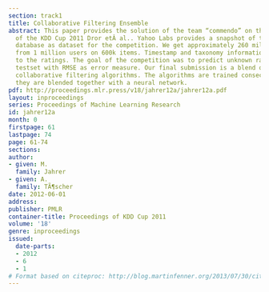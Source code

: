 ```yaml
---
section: track1
title: Collaborative Filtering Ensemble
abstract: This paper provides the solution of the team “commendo” on the Track1 dataset
  of the KDD Cup 2011 Dror etÂ al.. Yahoo Labs provides a snapshot of their music-rating
  database as dataset for the competition. We get approximately 260 million ratings
  from 1 million users on 600k items. Timestamp and taxonomy information are added
  to the ratings. The goal of the competition was to predict unknown ratings on a
  testset with RMSE as error measure. Our final submission is a blend of different
  collaborative filtering algorithms. The algorithms are trained consecutively and
  they are blended together with a neural network.
pdf: http://proceedings.mlr.press/v18/jahrer12a/jahrer12a.pdf
layout: inproceedings
series: Proceedings of Machine Learning Research
id: jahrer12a
month: 0
firstpage: 61
lastpage: 74
page: 61-74
sections: 
author:
- given: M.
  family: Jahrer
- given: A.
  family: TÃ¶scher
date: 2012-06-01
address: 
publisher: PMLR
container-title: Proceedings of KDD Cup 2011
volume: '18'
genre: inproceedings
issued:
  date-parts:
  - 2012
  - 6
  - 1
# Format based on citeproc: http://blog.martinfenner.org/2013/07/30/citeproc-yaml-for-bibliographies/
---
```

